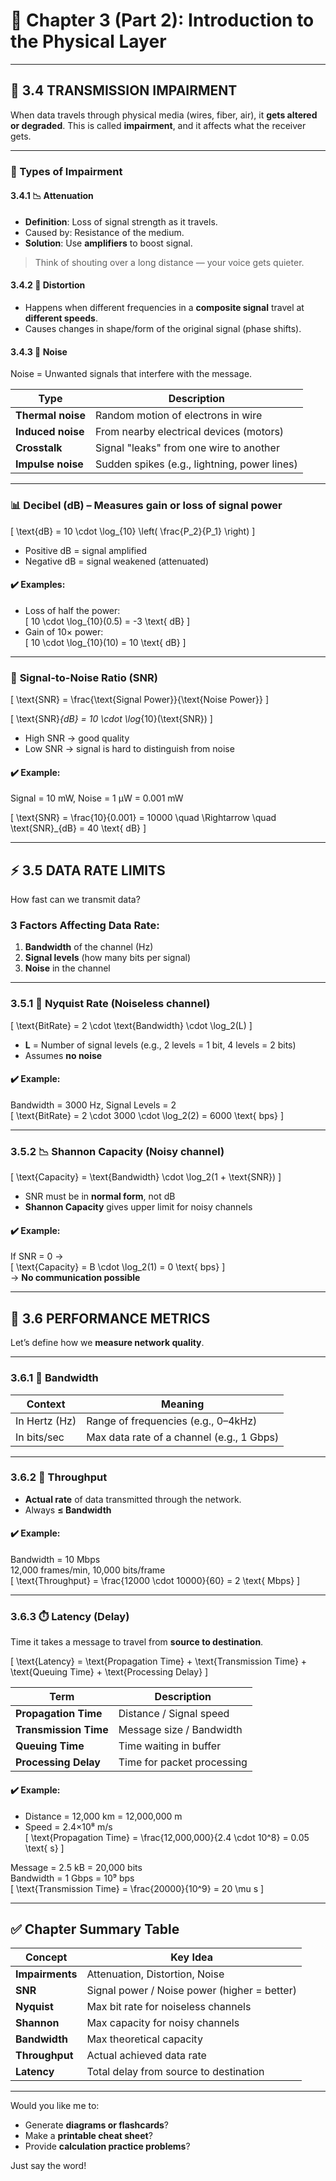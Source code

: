 # 📘 Chapter 3 (Part 2): Introduction to the Physical Layer

---

## 🔧 **3.4 TRANSMISSION IMPAIRMENT**

When data travels through physical media (wires, fiber, air), it **gets altered or degraded**. This is called **impairment**, and it affects what the receiver gets.

---

### 🧱 Types of Impairment

#### 3.4.1 📉 **Attenuation**
- **Definition**: Loss of signal strength as it travels.
- Caused by: Resistance of the medium.
- **Solution**: Use **amplifiers** to boost signal.

> Think of shouting over a long distance — your voice gets quieter.

#### 3.4.2 🔀 **Distortion**
- Happens when different frequencies in a **composite signal** travel at **different speeds**.
- Causes changes in shape/form of the original signal (phase shifts).

#### 3.4.3 📡 **Noise**
Noise = Unwanted signals that interfere with the message.

| Type          | Description |
|---------------|-------------|
| **Thermal noise** | Random motion of electrons in wire |
| **Induced noise** | From nearby electrical devices (motors) |
| **Crosstalk**     | Signal "leaks" from one wire to another |
| **Impulse noise** | Sudden spikes (e.g., lightning, power lines) |

---

### 📊 **Decibel (dB)** – Measures gain or loss of signal power

\[
\text{dB} = 10 \cdot \log_{10} \left( \frac{P_2}{P_1} \right)
\]

- Positive dB = signal amplified  
- Negative dB = signal weakened (attenuated)

#### ✔️ Examples:
- Loss of half the power:  
  \[
  10 \cdot \log_{10}(0.5) = -3 \text{ dB}
  \]
- Gain of 10× power:  
  \[
  10 \cdot \log_{10}(10) = 10 \text{ dB}
  \]

---

### 📣 **Signal-to-Noise Ratio (SNR)**

\[
\text{SNR} = \frac{\text{Signal Power}}{\text{Noise Power}}
\]

\[
\text{SNR}_{dB} = 10 \cdot \log_{10}(\text{SNR})
\]

- High SNR → good quality
- Low SNR → signal is hard to distinguish from noise

#### ✔️ Example:
Signal = 10 mW, Noise = 1 μW = 0.001 mW

\[
\text{SNR} = \frac{10}{0.001} = 10000
\quad \Rightarrow \quad \text{SNR}_{dB} = 40 \text{ dB}
\]

---

## ⚡ **3.5 DATA RATE LIMITS**

How fast can we transmit data?

### 3 Factors Affecting Data Rate:
1. **Bandwidth** of the channel (Hz)
2. **Signal levels** (how many bits per signal)
3. **Noise** in the channel

---

### 3.5.1 🧠 **Nyquist Rate** (Noiseless channel)

\[
\text{BitRate} = 2 \cdot \text{Bandwidth} \cdot \log_2(L)
\]

- **L** = Number of signal levels (e.g., 2 levels = 1 bit, 4 levels = 2 bits)
- Assumes **no noise**

#### ✔️ Example:
Bandwidth = 3000 Hz, Signal Levels = 2  
\[
\text{BitRate} = 2 \cdot 3000 \cdot \log_2(2) = 6000 \text{ bps}
\]

---

### 3.5.2 📉 **Shannon Capacity** (Noisy channel)

\[
\text{Capacity} = \text{Bandwidth} \cdot \log_2(1 + \text{SNR})
\]

- SNR must be in **normal form**, not dB
- **Shannon Capacity** gives upper limit for noisy channels

#### ✔️ Example:
If SNR = 0 →  
\[
\text{Capacity} = B \cdot \log_2(1) = 0 \text{ bps}
\]  
→ **No communication possible**

---

## 🚀 **3.6 PERFORMANCE METRICS**

Let’s define how we **measure network quality**.

---

### 3.6.1 📡 **Bandwidth**

| Context        | Meaning                                  |
|----------------|-------------------------------------------|
| In Hertz (Hz)  | Range of frequencies (e.g., 0–4kHz)       |
| In bits/sec    | Max data rate of a channel (e.g., 1 Gbps) |

---

### 3.6.2 🚚 **Throughput**

- **Actual rate** of data transmitted through the network.
- Always **≤ Bandwidth**

#### ✔️ Example:
Bandwidth = 10 Mbps  
12,000 frames/min, 10,000 bits/frame  
\[
\text{Throughput} = \frac{12000 \cdot 10000}{60} = 2 \text{ Mbps}
\]

---

### 3.6.3 ⏱️ **Latency (Delay)**

Time it takes a message to travel from **source to destination**.

\[
\text{Latency} = \text{Propagation Time} + \text{Transmission Time} + \text{Queuing Time} + \text{Processing Delay}
\]

| Term              | Description |
|-------------------|-------------|
| **Propagation Time** | Distance / Signal speed |
| **Transmission Time** | Message size / Bandwidth |
| **Queuing Time** | Time waiting in buffer |
| **Processing Delay** | Time for packet processing |

#### ✔️ Example:
- Distance = 12,000 km = 12,000,000 m  
- Speed = 2.4×10⁸ m/s  
\[
\text{Propagation Time} = \frac{12,000,000}{2.4 \cdot 10^8} = 0.05 \text{ s}
\]

Message = 2.5 kB = 20,000 bits  
Bandwidth = 1 Gbps = 10⁹ bps  
\[
\text{Transmission Time} = \frac{20000}{10^9} = 20 \mu s
\]

---

## ✅ Chapter Summary Table

| Concept        | Key Idea |
|----------------|----------|
| **Impairments** | Attenuation, Distortion, Noise |
| **SNR**         | Signal power / Noise power (higher = better) |
| **Nyquist**     | Max bit rate for noiseless channels |
| **Shannon**     | Max capacity for noisy channels |
| **Bandwidth**   | Max theoretical capacity |
| **Throughput**  | Actual achieved data rate |
| **Latency**     | Total delay from source to destination |

---

Would you like me to:
- Generate **diagrams or flashcards**?
- Make a **printable cheat sheet**?
- Provide **calculation practice problems**?

Just say the word!